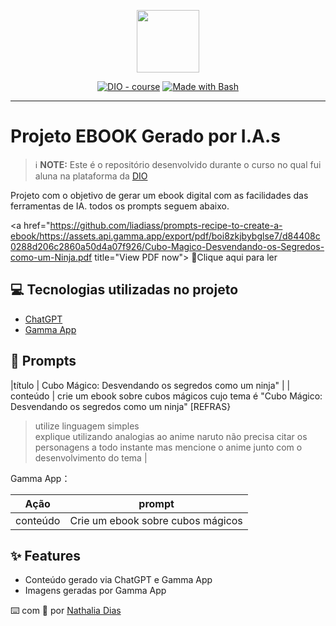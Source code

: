 <p align="center">
    <img width="100" src=".github/assets/banner.png">
</p>


<p align="center">
<a href="https://dio.me/"><img src="https://img.shields.io/badge/DIO-Course-28DA77?logo=youtube" alt="DIO - course"></a>
<a href="https://www.gnu.org/software/bash/" title="Go to Bash homepage"><img src="https://img.shields.io/badge/Prompt-Project-blue?logo=gnu-bash&amp;logoColor=white" alt="Made with Bash"></a></p>

-------

# Projeto EBOOK Gerado por I.A.s

 > ℹ️ **NOTE:** Este é o repositório desenvolvido durante o curso no qual fui aluna na plataforma da [DIO](https://dio.me)

Projeto com o objetivo de gerar um ebook digital com as facilidades das ferramentas de IA. todos os prompts
seguem abaixo.

<a href="https://github.com/liadiass/prompts-recipe-to-create-a-ebook/https://assets.api.gamma.app/export/pdf/boi8zkjbybglse7/d84408c0288d206c2860a50d4a07f926/Cubo-Magico-Desvendando-os-Segredos-como-um-Ninja.pdf title="View PDF now"> 📕Clique aqui para ler</a>

## 💻 Tecnologias utilizadas no projeto

- [ChatGPT](https://chat.openai.com/) 
- [Gamma App](https://gamma.app/)

## 🧠 Prompts

|título  | Cubo Mágico: Desvendando os segredos como um ninja"                          |
| conteúdo | crie um ebook sobre cubos mágicos cujo tema é "Cubo Mágico: Desvendando os segredos como um ninja" 
[REFRAS} 
> utilize linguagem simples  
>explique utilizando analogias ao anime naruto 
>não precisa citar os personagens a todo instante mas mencione o anime junto com o desenvolvimento do tema |


Gamma App：

|  Ação  | prompt                                                                                 |
| :----: | -------------------------------------------------------------------------------------- |
| conteúdo | Crie um ebook sobre cubos mágicos |   

## ✨ Features

- Conteúdo gerado via ChatGPT e Gamma App
- Imagens geradas por Gamma App

⌨️ com 💜 por [Nathalia Dias](https://github.com/liadiass)
